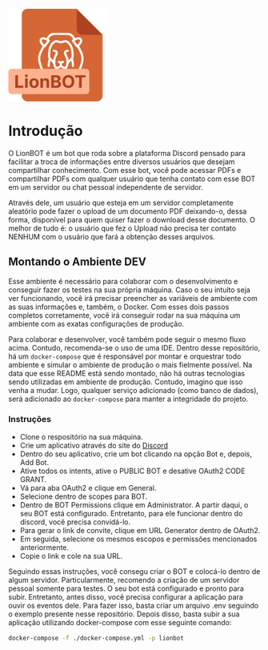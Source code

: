 <img
     width="200px"
     src="./assets/logo_lionbot.svg">

# Introdução
O LionBOT é um bot que roda sobre a plataforma Discord pensado para facilitar a troca de informações entre diversos usuários que desejam compartilhar conhecimento. Com esse bot, você pode acessar PDFs e compartilhar PDFs com qualquer usuário que tenha contato com esse BOT em um servidor ou chat pessoal independente de servidor.

Através dele, um usuário que esteja em um servidor completamente aleatório pode fazer o upload de um documento PDF deixando-o, dessa forma, disponível para quem quiser fazer o download desse documento. O melhor de tudo é: o usuário que fez o Upload não precisa ter contato NENHUM com o usuário que fará a obtenção desses arquivos.

## Montando o Ambiente DEV

Esse ambiente é necessário para colaborar com o desenvolvimento e conseguir fazer os testes na sua própria máquina. Caso o seu intuíto seja ver funcionando, você irá precisar preencher as variáveis de ambiente com as suas informações e, também, o Docker.
Com esses dois passos completos corretamente, você irá conseguir rodar na sua máquina um ambiente com as exatas configurações de produção.

Para colaborar e desenvolver, você também pode seguir o mesmo fluxo acima. Contudo, recomenda-se o uso de uma IDE. Dentro desse repositório, há um `docker-compose` que é responsável por montar e orquestrar todo ambiente e simular o ambiente de produção o mais fielmente possível. Na data que esse README está sendo montado, não há outras tecnologias sendo utilizadas em ambiente de produção. Contudo, imagino que isso venha a mudar. Logo, qualquer serviço adicionado (como banco de dados), será adicionado ao `docker-compose` para manter a integridade do projeto.

### Instruções

- Clone o respositório na sua máquina.
- Crie um aplicativo através do site do [Discord](https://discord.com/developers/applications)
- Dentro do seu aplicativo, crie um bot clicando na opção Bot e, depois, Add Bot.
- Ative todos os intents, ative o PUBLIC BOT e desative OAuth2 CODE GRANT.
- Vá para aba OAuth2 e clique em General.
- Selecione dentro de scopes para BOT.
- Dentro de BOT Permissions clique em Administrator. A partir daqui, o seu BOT está configurado. Entretanto, para ele funcionar dentro do discord, você precisa convidá-lo.
- Para gerar o link de convite, clique em URL Generator dentro de OAuth2.
- Em seguida, selecione os mesmos escopos e permissões mencionados anteriormente.
- Copie o link e cole na sua URL.

Seguindo essas instruções, você consegu criar o BOT e colocá-lo dentro de algum servidor. Particularmente, recomendo a criação de um servidor pessoal somente para testes.
O seu bot está configurado e pronto para subir. Entretanto, antes disso, você precisa configurar a aplicação para ouvir os eventos dele. Para fazer isso, basta criar um arquivo .env seguindo o exemplo presente nesse repositório.
Depois disso, basta subir a sua aplicação utilizando docker-compose com esse seguinte comando:

```bash
docker-compose -f ./docker-compose.yml -p lionbot
```

